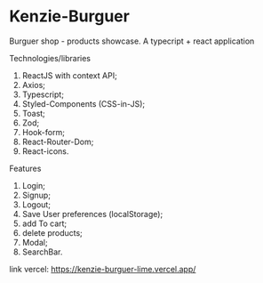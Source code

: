 # Kenzie-Burguer
Burguer shop  - products showcase. A typecript + react application

Technologies/libraries
1. ReactJS with context API;
2. Axios;
3. Typescript;
4. Styled-Components (CSS-in-JS);
5. Toast;
6. Zod;
7. Hook-form;
8. React-Router-Dom;
9. React-icons.

Features
1. Login;
2. Signup;
3. Logout;
4. Save User preferences (localStorage);
5. add To cart;
6. delete products;
7. Modal;
8. SearchBar.

link vercel: https://kenzie-burguer-lime.vercel.app/
